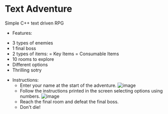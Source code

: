 # Text Adventure
 Simple C++ text driven RPG

 + Features:
  - 3 types of enemies
  - 1 final boss
  - 2 types of items:
     = Key Items
     = Consumable Items
  - 10 rooms to explore
  - Different options
  - Thrilling sotry

+ Instructions:
  - Enter your name at the start of the adventure.
    ![image](https://github.com/JustRab/Text-Adventure/assets/67765486/408c382a-7877-4243-aafc-c7d50ce8de97)
  - Follow the instructions printed in the screen selecting options using numbers.
    ![image](https://github.com/JustRab/Text-Adventure/assets/67765486/2d1c14e7-1862-4e34-85a0-594ba5ec5ba9)
  - Reach the final room and defeat the final boss.
  - Don't die!
